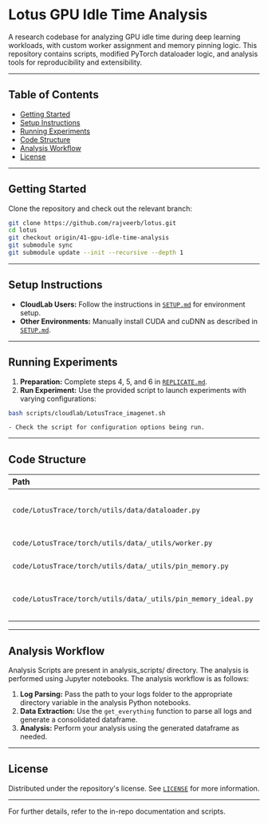 # Lotus GPU Idle Time Analysis

A research codebase for analyzing GPU idle time during deep learning workloads, with custom worker assignment and memory pinning logic. This repository contains scripts, modified PyTorch dataloader logic, and analysis tools for reproducibility and extensibility.

---

## Table of Contents

- [Getting Started](#getting-started)
- [Setup Instructions](#setup-instructions)
- [Running Experiments](#running-experiments)
- [Code Structure](#code-structure)
- [Analysis Workflow](#analysis-workflow)
- [License](#license)

---

## Getting Started

Clone the repository and check out the relevant branch:

```bash
git clone https://github.com/rajveerb/lotus.git
cd lotus
git checkout origin/41-gpu-idle-time-analysis
git submodule sync
git submodule update --init --recursive --depth 1
```


---

## Setup Instructions

- **CloudLab Users:**
Follow the instructions in [`SETUP.md`](SETUP.md) for environment setup.
- **Other Environments:**
Manually install CUDA and cuDNN as described in [`SETUP.md`](SETUP.md).

---

## Running Experiments

1. **Preparation:**
Complete steps 4, 5, and 6 in [`REPLICATE.md`](REPLICATE.md).
2. **Run Experiment:**
Use the provided script to launch experiments with varying configurations:

```bash
bash scripts/cloudlab/LotusTrace_imagenet.sh
```

    - Check the script for configuration options being run.

---

## Code Structure

| Path | Description |
| :-- | :-- |
| `code/LotusTrace/torch/utils/data/dataloader.py` | Custom worker assignment logic (see also `_utils/worker.py`) |
| `code/LotusTrace/torch/utils/data/_utils/worker.py` | Additional worker assignment logic |
| `code/LotusTrace/torch/utils/data/_utils/pin_memory.py` | Modified logic for memory pinning |
| `code/LotusTrace/torch/utils/data/_utils/pin_memory_ideal.py` | Ideal pinning: provides batches to the GPU out of order |


---

## Analysis Workflow

Analysis Scripts are present in analysis_scripts/ directory. The analysis is performed using Jupyter notebooks. The analysis workflow is as follows:

1. **Log Parsing:**
Pass the path to your logs folder to the appropriate directory variable in the analysis Python notebooks.
2. **Data Extraction:**
Use the `get_everything` function to parse all logs and generate a consolidated dataframe.
3. **Analysis:**
Perform your analysis using the generated dataframe as needed.

---

## License

Distributed under the repository's license. See [`LICENSE`](LICENSE) for more information.

---

For further details, refer to the in-repo documentation and scripts.
